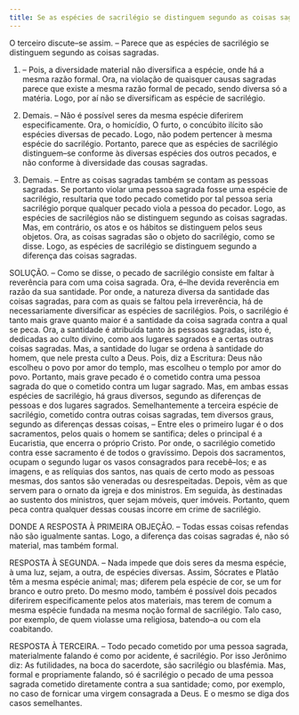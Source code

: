 ```yaml
---
title: Se as espécies de sacrilégio se distinguem segundo as coisas sagradas
---
```


O terceiro discute–se assim. – Parece que as espécies de sacrilégio se distinguem segundo as coisas sagradas.  

1. – Pois, a diversidade material não diversifica a espécie, onde há a mesma razão formal. Ora, na violação de quaisquer causas sagradas parece que existe a mesma razão formal de pecado, sendo diversa só a matéria. Logo, por aí não se diversificam as espécie de sacrilégio.  

2. Demais. – Não é possível seres da mesma espécie diferirem especificamente. Ora, o homicídio, O furto, o concúbito ilícito são espécies diversas de pecado. Logo, não podem pertencer à mesma espécie do sacrilégio. Portanto, parece que as espécies de sacrilégio distinguem–se conforme às diversas espécies dos outros pecados, e não conforme à diversidade das cousas sagradas.  

3. Demais. – Entre as coisas sagradas também se contam as pessoas sagradas. Se portanto violar uma pessoa sagrada fosse uma espécie de sacrilégio, resultaria que todo pecado cometido por tal pessoa seria sacrilégio porque qualquer pecado viola a pessoa do pecador. Logo, as espécies de sacrilégios não se distinguem segundo as coisas sagradas.  Mas, em contrário, os atos e os hábitos se distinguem pelos seus objetos. Ora, as coisas sagradas são o objeto do sacrilégio, como se disse. Logo, as espécies de sacrilégio se distinguem segundo a diferença das coisas sagradas.  

SOLUÇÃO. – Como se disse, o pecado de sacrilégio consiste em faltar à reverência para com uma coisa sagrada. Ora, é–lhe devida reverência em razão da sua santidade. Por onde, a natureza diversa da santidade das coisas sagradas, para com as quais se faltou pela irreverência, há de necessariamente diversificar as espécies de sacrilégios. Pois, o sacrilégio é tanto mais grave quanto maior é a santidade da coisa sagrada contra a qual se peca.  Ora, a santidade é atribuída tanto às pessoas sagradas, isto é, dedicadas ao culto divino, como aos lugares sagrados e a certas outras coisas sagradas. Mas, a santidade do lugar se ordena à santidade do homem, que nele presta culto a Deus. Pois, diz a Escritura: Deus não escolheu o povo por amor do templo, mas escolheu o templo por amor do povo. Portanto, mais grave pecado é o cometido contra uma pessoa sagrada do que o cometido contra um lugar sagrado. Mas, em ambas essas espécies de sacrilégio, há graus diversos, segundo as diferenças de pessoas e dos lugares sagrados.  Semelhantemente a terceira espécie de sacrilégio, cometido contra outras coisas sagradas, tem diversos graus, segundo as diferenças dessas coisas, – Entre eles o primeiro lugar é o dos sacramentos, pelos quais o homem se santifica; deles o principal é a Eucaristia, que encerra o próprio Cristo. Por onde, o sacrilégio cometido contra esse sacramento é de todos o gravíssimo. Depois dos sacramentos, ocupam o segundo lugar os vasos consagrados para recebê–los; e as imagens, e as relíquias dos santos, nas quais de certo modo as pessoas mesmas, dos santos são veneradas ou desrespeitadas. Depois, vêm as que servem para o ornato da igreja e dos ministros. Em seguida, às destinadas ao sustento dos ministros, quer sejam móveis, quer imóveis. Portanto, quem peca contra qualquer dessas cousas incorre em crime de sacrilégio.  

DONDE A RESPOSTA À PRIMEIRA OBJEÇÃO. – Todas essas coisas refendas não são igualmente santas. Logo, a diferença das coisas sagradas é, não só material, mas também formal. 

RESPOSTA À SEGUNDA. – Nada impede que dois seres da mesma espécie, à uma luz, sejam, a outra, de espécies diversas. Assim, Sócrates e Platão têm a mesma espécie animal; mas; diferem pela espécie de cor, se um for branco e outro preto. Do mesmo modo, também é possível dois pecados diferirem especificamente pelos atos materiais, mas terem de comum a mesma espécie fundada na mesma noção formal de sacrilégio. Talo caso, por exemplo, de quem violasse uma religiosa, batendo–a ou com ela coabitando.  

RESPOSTA À TERCEIRA. – Todo pecado cometido por uma pessoa sagrada, materialmente falando é como por acidente, é sacrilégio. Por isso Jerônimo diz: As futilidades, na boca do sacerdote, são sacrilégio ou blasfémia. Mas, formal e propriamente falando, só é sacrilégio o pecado de uma pessoa sagrada cometido diretamente contra a sua santidade; como, por exemplo, no caso de fornicar uma virgem consagrada a Deus. E o mesmo se diga dos casos semelhantes.
